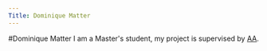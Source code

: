 ```yaml
---
Title: Dominique Matter
---
```

#Dominique Matter
I am a Master's student, my project is supervised by [AA](%base_url%/wiki/alumni/adriankuhn).
